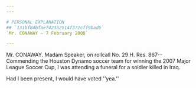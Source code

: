 ```yaml
---
---

# PERSONAL EXPLANATION
## `131bf84bfae7423a2514f372cff9bad5`
`Mr. CONAWAY — 7 February 2008`

---
```



Mr. CONAWAY. Madam Speaker, on rollcall No. 29 H. Res. 867--
Commending the Houston Dynamo soccer team for winning the 2007 Major 
League Soccer Cup, I was attending a funeral for a soldier killed in 
Iraq.

Had I been present, I would have voted ''yea.''
